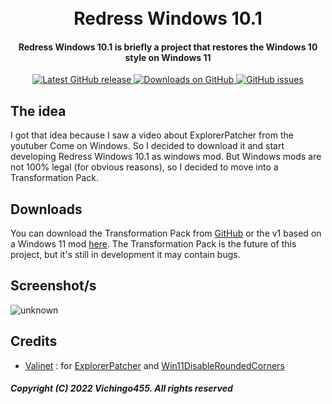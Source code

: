 <h1 align="center">
  <br>
  Redress Windows 10.1
  <br>
</h1>

<h4 align="center">Redress Windows 10.1 is briefly a project that restores the Windows 10 style on Windows 11</h4>

<p align="center">
<a href="https://github.com/Vichingo455/Notepad/releases/latest" target="_blank">
<img alt="Latest GitHub release" src="https://img.shields.io/github/release/Vichingo455/Windows10.1Installer.svg?style=flat-square" />
</a>
	
<a href="https://github.com/Vichingo455/Notepad/releases" target="_blank">
<img alt="Downloads on GitHub" src="https://img.shields.io/github/downloads/Vichingo455/Windows10.1Installer/total.svg?style=flat-square" />
</a>

<a href="https://github.com/Vichingo455/Notepad/issues">
<img src="https://img.shields.io/github/issues-raw/Vichingo455/Windows10.1Installer.svg?style=flat-square&logo=github&logoColor=white"
alt="GitHub issues"/></a>
</p>

## The idea
I got that idea because I saw a video about ExplorerPatcher from the youtuber Come on Windows. So I decided to download it and start developing Redress Windows 10.1 as windows mod. But Windows mods are not 100% legal (for obvious reasons), so I decided to move into a Transformation Pack.

## Downloads
You can download the Transformation Pack from [GitHub](https://github.com/Vichingo455/Windows10.1Installer/releases) or the v1 based on a Windows 11 mod [here](https://archive.org/download/Windows10.1/22000.318.CO_RELEASE_CLIPRO_RET_X64FRE_IT-IT_PATCHED_v1.iso). The Transformation Pack is the future of this project, but it's still in development it may contain bugs.

## Screenshot/s
![unknown](https://user-images.githubusercontent.com/59311016/190169319-ee703be7-775a-4426-adac-23f703ee8fb0.png)

## Credits
- [Valinet](https://github.com/valinet) : for [ExplorerPatcher](https://github.com/valinet/ExplorerPatcher) and [Win11DisableRoundedCorners](https://github.com/valinet/Win11DisableRoundedCorners)

#####  Copyright (C) 2022 Vichingo455. All rights reserved
